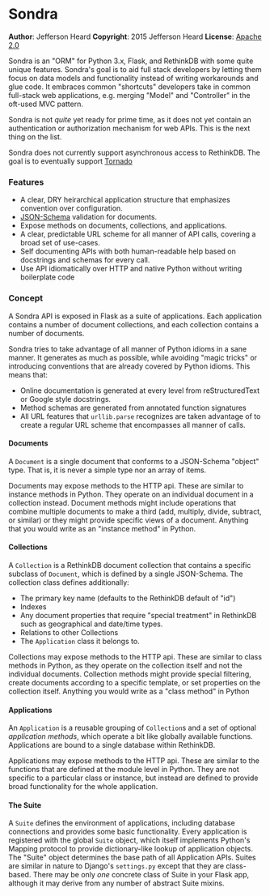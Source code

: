 # Sondra 

**Author**: Jefferson Heard
**Copyright**: 2015 Jefferson Heard
**License**: [Apache 2.0](./LICENSE)

Sondra is an "ORM" for Python 3.x, Flask, and RethinkDB with some quite unique features. Sondra's goal is to aid full stack developers by letting them focus on data models and functionality instead of writing workarounds and glue code. It embraces common "shortcuts" developers take in common full-stack web applications, e.g. merging "Model" and "Controller" in the oft-used MVC pattern.

Sondra is not *quite* yet ready for prime time, as it does not yet contain an authentication or authorization mechanism for web APIs. This is the next thing on the list.

Sondra does not currently support asynchronous access to RethinkDB.  The goal is to eventually support [Tornado](http://www.tornadoweb.org/en/stable/)

### Features

* A clear, DRY heirarchical application structure that emphasizes convention over configuration.
* [JSON-Schema](http://json-schema.org/) validation for documents.
* Expose methods on documents, collections, and applications.
* A clear, predictable URL scheme for all manner of API calls, covering a broad set of use-cases.
* Self documenting APIs with both human-readable help based on docstrings and schemas for every call.
* Use API idiomatically over HTTP and native Python without writing boilerplate code

### Concept

A Sondra API is exposed in Flask as a suite of applications.  Each application contains a number of document collections, and each collection contains a number of documents. 

Sondra tries to take advantage of all manner of Python idioms in a sane manner.  It generates as much as possible, while avoiding "magic tricks" or introducing conventions that are already covered by Python idioms. This means that:

* Online documentation is generated at every level from reStructuredText or Google style docstrings. 
* Method schemas are generated from annotated function signatures
* All URL features that ``urllib.parse`` recognizes are taken advantage of to create a regular URL scheme that encompasses all manner of calls.

#### Documents

A ``Document`` is a single document that conforms to a JSON-Schema "object" type. That is, it is never a simple type nor an array of items.

Documents may expose methods to the HTTP api.  These are similar to instance methods in Python.  They operate on an individual document in a collection instead. Document methods might include operations that combine multiple documents to make a third (add, multiply, divide, subtract, or similar) or they might provide specific views of a document.  Anything that you would write as an "instance method" in Python.

#### Collections

A ``Collection`` is a RethinkDB document collection that contains a specific subclass of ``Document``, which is defined by a single JSON-Schema. The collection class defines additionally:

* The primary key name (defaults to the RethinkDB default of "id")
* Indexes
* Any document properties that require "special treatment" in RethinkDB such as geographical and date/time types.
* Relations to other Collections
* The ``Application`` class it belongs to.

Collections may expose methods to the HTTP api.  These are similar to class methods in Python, as they operate on the collection itself and not the individual documents. Collection methods might provide special filtering, create documents according to a specific template, or set properties on the collection itself. Anything you would write as a "class method" in Python

#### Applications

An ``Application`` is a reusable grouping of ``Collection``s and a set of optional *application methods*, which operate a bit like globally available functions. Applications are bound to a single database within RethinkDB.

Applications may expose methods to the HTTP api.  These are similar to the functions that are defined at the module level in Python.  They are not specific to a particular class or instance, but instead are defined to provide broad functionality for the whole application. 

#### The Suite

A ``Suite`` defines the environment of applications, including database connections and provides some basic functionality. Every application is registered with the global ``Suite`` object, which itself implements Python's Mapping protocol to provide dictionary-like lookup of application objects.  The "Suite" object determines the base path of all Application APIs. Suites are similar in nature to Django's ``settings.py`` except that they are class-based. There may be only *one* concrete class of Suite in your Flask app, although it may derive from any number of abstract Suite mixins.



